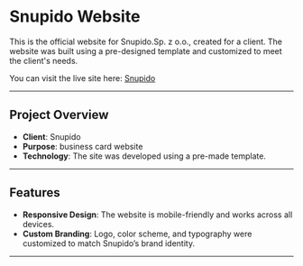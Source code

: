 # Snupido Website

This is the official website for Snupido.Sp. z o.o., created for a client. The website was built using a pre-designed template and customized to meet the client's needs.

You can visit the live site here: [Snupido](https://www.snupido.pl/)

---

## Project Overview

- **Client**: Snupido
- **Purpose**: business card website
- **Technology**: The site was developed using a pre-made template.

---

## Features

- **Responsive Design**: The website is mobile-friendly and works across all devices.
- **Custom Branding**: Logo, color scheme, and typography were customized to match Snupido’s brand identity.


---

